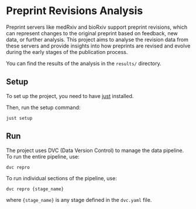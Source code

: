 # Preprint Revisions Analysis

Preprint servers like medRxiv and bioRxiv support preprint revisions, which can represent changes to the original preprint based on feedback, new data, or further analysis. This project aims to analyse the revision data from these servers and provide insights into how preprints are revised and evolve during the early stages of the publication process.

You can find the results of the analysis in the `results/` directory.

## Setup

To set up the project, you need to have [just](https://github.com/casey/just) installed.

Then, run the setup command:

```
just setup
```

## Run

The project uses DVC (Data Version Control) to manage the data pipeline. To run the entire pipeline, use:

```
dvc repro
```

To run individual sections of the pipeline, use:

```
dvc repro {stage_name}
```

where `{stage_name}` is any stage defined in the `dvc.yaml` file.
